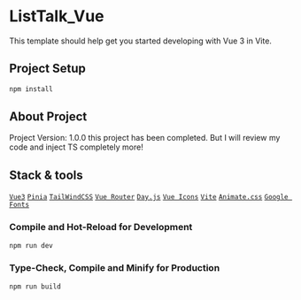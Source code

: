 # ListTalk_Vue

This template should help get you started developing with Vue 3 in Vite.

## Project Setup

```sh
npm install
```

## About Project

Project Version: 1.0.0
this project has been completed. But I will review my code and inject TS completely more!

## Stack & tools

[`Vue3`](https://vuejs.org/) [`Pinia`](https://pinia.vuejs.org/) [`TailWindCSS`](https://tailwindcss.com/) [`Vue Router`](https://router.vuejs.org/) [`Day.js`](https://day.js.org/en/) [`Vue Icons`](https://vue-icons.com/icons/) [`Vite`](https://vite.dev/) [`Animate.css`](https://animate.style/) [`Google Fonts`](https://fonts.google.com/)

### Compile and Hot-Reload for Development

```sh
npm run dev
```

### Type-Check, Compile and Minify for Production

```sh
npm run build
```
